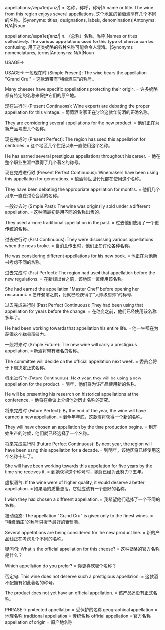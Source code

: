 appellations:/ˌæpəˈleɪʃənz/| n.|名称，称呼，称号|A name or title.  The wine from this region enjoys several appellations.  这个地区的葡萄酒享有几个不同的名称。|Synonyms: titles, designations, labels, denominations|Antonyms: N/A|Noun

appellations:/ˌæpəˈleɪʃənz/| n.|（总称）名称，称呼|Names or titles collectively. The various appellations used for this type of cheese can be confusing. 用于这类奶酪的各种名称可能会令人混淆。|Synonyms:  nomenclatures, terms|Antonyms: N/A|Noun


USAGE->

USAGE->
一般现在时 (Simple Present):
The wine bears the appellation "Grand Cru." = 这款酒带有“特级酒庄”的称号。

Many cheeses have specific appellations protecting their origin. = 许多奶酪都有特定的名称来保护它们的原产地。

现在进行时 (Present Continuous):
Wine experts are debating the proper appellation for this vintage. = 葡萄酒专家正在讨论这款年份酒的正确名称。

They are considering several appellations for the new product. = 他们正在为新产品考虑几个名称。

现在完成时 (Present Perfect):
The region has used this appellation for centuries. = 这个地区几个世纪以来一直使用这个名称。

He has earned several prestigious appellations throughout his career. = 他在整个职业生涯中赢得了几个著名的称号。

现在完成进行时 (Present Perfect Continuous):
Winemakers have been using this appellation for generations. = 酿酒师世世代代都在使用这个名称。

They have been debating the appropriate appellation for months. = 他们几个月来一直在讨论合适的名称。

一般过去时 (Simple Past):
The wine was originally sold under a different appellation. = 这种酒最初是用不同的名称出售的。

They used a more traditional appellation in the past. = 过去他们使用了一个更传统的名称。


过去进行时 (Past Continuous):
They were discussing various appellations when the news broke. = 当消息传出时，他们正在讨论各种名称。

He was considering different appellations for his new book. = 他正在为他新书考虑不同的名称。

过去完成时 (Past Perfect):
The region had used that appellation before the new regulations. = 在新规出台之前，该地区一直使用该名称。

She had earned the appellation "Master Chef" before opening her restaurant. = 在开餐馆之前，她就已经获得了“大师级厨师”的称号。

过去完成进行时 (Past Perfect Continuous):
They had been using that appellation for years before the change. = 在改变之前，他们已经使用该名称多年了。

He had been working towards that appellation his entire life. = 他一生都在为获得这个称号而努力。

一般将来时 (Simple Future):
The new wine will carry a prestigious appellation. = 新酒将带有著名的名称。

The committee will decide on the official appellation next week. = 委员会将于下周决定正式名称。


将来进行时 (Future Continuous):
Next year, they will be using a new appellation for the product. = 明年，他们将为该产品使用新的名称。

He will be presenting his research on historical appellations at the conference. = 他将在会议上介绍他对历史名称的研究。

将来完成时 (Future Perfect):
By the end of the year, the wine will have earned a new appellation. = 到今年年底，这款酒将获得一个新的名称。

They will have chosen an appellation by the time production begins. = 到开始生产的时候，他们就已经选择了一个名称。

将来完成进行时 (Future Perfect Continuous):
By next year, the region will have been using this appellation for a decade. = 到明年，该地区将已经使用这个名称十年了。

She will have been working towards this appellation for five years by the time she receives it. = 到她获得这个称号时，她将已经为此努力了五年。


虚拟语气:
If the wine were of higher quality, it would deserve a better appellation. = 如果酒的质量更高，它就应该有一个更好的名称。

I wish they had chosen a different appellation. = 我希望他们选择了一个不同的名称。

被动语态:
The appellation "Grand Cru" is given only to the finest wines. = “特级酒庄”的称号只授予最好的葡萄酒。

Several appellations are being considered for the new product line. =  新的产品线正在考虑几个不同的名称。


疑问句:
What is the official appellation for this cheese? = 这种奶酪的官方名称是什么？

Which appellation do you prefer? = 你更喜欢哪个名称？

否定句:
This wine does not deserve such a prestigious appellation. = 这款酒不配拥有如此著名的称号。

The product does not yet have an official appellation. = 该产品还没有正式名称。

PHRASE->
protected appellation = 受保护的名称
geographical appellation = 地理名称
traditional appellation = 传统名称
official appellation = 官方名称
appellation of origin = 原产地名称
